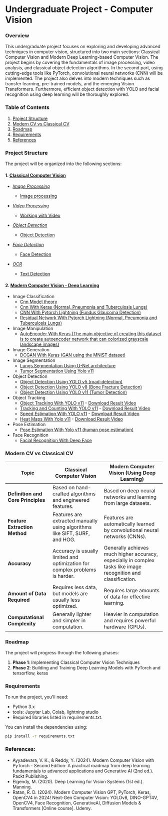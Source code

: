 # Undergraduate Project - Computer Vision

### Overview

This undergraduate project focuses on exploring and developing advanced techniques in computer vision, structured into two main sections: Classical Computer Vision and Modern Deep Learning-based Computer Vision. The project begins by covering the fundamentals of image processing, video analysis, and classical object detection algorithms. In the second part, using cutting-edge tools like PyTorch, convolutional neural networks (CNN) will be implemented. The project also delves into modern techniques such as transfer learning, pre-trained models, and the emerging Vision Transformers. Furthermore, efficient object detection with YOLO and facial recognition using deep learning will be thoroughly explored.

### Table of Contents

1.  [Project Structure](#project-structure)
2.  [Modern CV vs Classical CV](#modern-cv-vs-classical-cv)
3.  [Roadmap](#roadmap)
4.  [Requirements](#requirements)
5.  [References](#references)

### Project Structure

The project will be organized into the following sections:
#### 1. [Classical Computer Vision](https://github.com/alirezasaharkhiz9/undergraduate-project-computer-vision/tree/main/Classical%20Computer%20Vision)
- [*Image Processing*](https://github.com/alirezasaharkhiz9/Computer-Vision/tree/main/Classical%20Computer%20Vision/Image%20Processing)
  
  - [Image processing](https://github.com/alirezasaharkhiz9/Computer-Vision/blob/main/Classical%20Computer%20Vision/Image%20Processing/ImageProcessing.ipynb)
- [*Video Processing*](https://github.com/alirezasaharkhiz9/Computer-Vision/tree/main/Classical%20Computer%20Vision/Video%20Processing)
  - [Working with Video](https://github.com/alirezasaharkhiz9/Computer-Vision/blob/main/Classical%20Computer%20Vision/Video%20Processing/WorkingWithVideo.ipynb)
- [*Object Detection*](https://github.com/alirezasaharkhiz9/Computer-Vision/tree/main/Classical%20Computer%20Vision/Object%20Detection)
  - [Object Detection](https://github.com/alirezasaharkhiz9/Computer-Vision/blob/main/Classical%20Computer%20Vision/Object%20Detection/ObjectDetection.ipynb)
- [*Face Detection*](https://github.com/alirezasaharkhiz9/Computer-Vision/tree/main/Classical%20Computer%20Vision/Face%20Detection)
  - [Face Detection](https://github.com/alirezasaharkhiz9/Computer-Vision/blob/main/Classical%20Computer%20Vision/Face%20Detection/FaceDetection.ipynb)
- [*OCR*](https://github.com/alirezasaharkhiz9/Computer-Vision/tree/main/Classical%20Computer%20Vision/OCR)
  - [Text Detection](https://github.com/alirezasaharkhiz9/Computer-Vision/blob/main/Classical%20Computer%20Vision/OCR/TextDetection.ipynb)
#### 2. [Modern Computer Vision - Deep Learning](https://github.com/alirezasaharkhiz9/undergraduate-project-computer-vision/tree/main/Modern%20Computer%20Vision)
- Image Classification
  - [Cnn Model theory](https://github.com/alirezasaharkhiz9/undergraduate-project-computer-vision/blob/main/Modern%20Computer%20Vision/CnnModelTheory.ipynb)
  - [Cnn With Keras (Normal, Pneumonia and Tuberculosis Lungs)](https://github.com/alirezasaharkhiz9/undergraduate-project-computer-vision/blob/main/Modern%20Computer%20Vision/CnnWithKeras.ipynb)
  - [CNN With Pytorch Lightning (Fundus Glaucoma Detection)](https://github.com/alirezasaharkhiz9/undergraduate-project-computer-vision/blob/main/Modern%20Computer%20Vision/CnnWithPytorchLightning.ipynb)
  - [Residual Network With Pytorch Lightning (Normal, Pneumonia and Tuberculosis Lungs)](https://github.com/alirezasaharkhiz9/undergraduate-project-computer-vision/blob/main/Modern%20Computer%20Vision/ResidualNetworkWithPytorchLightning.ipynb)
- Image Manipulation
  - [AutoEncoder With Keras (The main objective of creating this dataset is to create autoencoder network that can colorized grayscale landscape images)](https://github.com/alirezasaharkhiz9/undergraduate-project-computer-vision/blob/main/Modern%20Computer%20Vision/AutoEncoderWithKeras.ipynb)
- Image Generation
  - [DCGAN With Keras (GAN using the MNIST dataset)](https://github.com/alirezasaharkhiz9/undergraduate-project-computer-vision/blob/main/Modern%20Computer%20Vision/DCGANWithKeras.ipynb)
- Image Segmentation
  - [Lungs Segmentation Using U-Net architecture](https://github.com/alirezasaharkhiz9/undergraduate-project-computer-vision/blob/main/Modern%20Computer%20Vision/LungsSegmentationUsingU_Net.ipynb)
  - [Tumor Segmentation Using Yolo v11](https://github.com/alirezasaharkhiz9/undergraduate-project-computer-vision/blob/main/Modern%20Computer%20Vision/TumorSegmentationUsingYolo.ipynb)
- Object Detection
  - [Object Detection Using YOLO v5 (road-detection)](https://github.com/alirezasaharkhiz9/undergraduate-project-computer-vision/blob/main/Modern%20Computer%20Vision/ObjectDetectionUsingYOLOv5.ipynb)
  - [Object Detection Using YOLO v8 (Bone Fracture Detection)](https://github.com/alirezasaharkhiz9/undergraduate-project-computer-vision/blob/main/Modern%20Computer%20Vision/ObjectDetectionUsingYOLOv8.ipynb)
  - [Object Detection Using YOLO v11 (Tumor Detection)](https://github.com/alirezasaharkhiz9/undergraduate-project-computer-vision/blob/main/Modern%20Computer%20Vision/TumorDetectionUsingYolov11.ipynb)
- Object Tracking
  - [Object Tracking With YOLO v11](https://github.com/alirezasaharkhiz9/undergraduate-project-computer-vision/blob/main/Modern%20Computer%20Vision/ObjectTrackingWithYolo.ipynb) - [Download Result Video](https://raw.githubusercontent.com/alirezasaharkhiz9/undergraduate-project-computer-vision/main/Modern%20Computer%20Vision/ObjectTrackingWithYolo.avi)
  - [Tracking and Counting With YOLO v11](https://github.com/alirezasaharkhiz9/undergraduate-project-computer-vision/blob/main/Modern%20Computer%20Vision/TrackingAndCounting.ipynb) - [Download Result Video](https://raw.githubusercontent.com/alirezasaharkhiz9/undergraduate-project-computer-vision/main/Modern%20Computer%20Vision/TrackingAndCounting.mp4)
  - [Speed Estimation With YOLO v11](https://github.com/alirezasaharkhiz9/undergraduate-project-computer-vision/blob/main/Modern%20Computer%20Vision/SpeedEstimation.ipynb) - [Download Result Video](https://raw.githubusercontent.com/alirezasaharkhiz9/undergraduate-project-computer-vision/main/Modern%20Computer%20Vision/SpeedEstimation.avi)
  - [Heat Maps With Yolo v11](https://github.com/alirezasaharkhiz9/undergraduate-project-computer-vision/blob/main/Modern%20Computer%20Vision/HeatMapsWithYolo.ipynb) - [Download Result Video](https://raw.githubusercontent.com/alirezasaharkhiz9/undergraduate-project-computer-vision/main/Modern%20Computer%20Vision/heatmap_output.avi
)
- Pose Estimation
  - [Pose Estimation With Yolo v11 (human pose estimation)](https://github.com/alirezasaharkhiz9/undergraduate-project-computer-vision/blob/main/Modern%20Computer%20Vision/PoseEstimationWithYolo.ipynb)
- Face Recognition
  - [Facial Recognition With Deep Face](https://github.com/alirezasaharkhiz9/undergraduate-project-computer-vision/blob/main/Modern%20Computer%20Vision/FacialRecognitionWithDeepFace.ipynb)

### Modern CV vs Classical CV

| **Topic**                          | **Classical Computer Vision**                                                | **Modern Computer Vision (Using Deep Learning)**                                                                |
|-----------------|-----------------------|---------------------------------|
| **Definition and Core Principles** | Based on hand-crafted algorithms and engineered features.                    | Based on deep neural networks and learning from large datasets.                                                 |
| **Feature Extraction Method**      | Features are extracted manually using algorithms like SIFT, SURF, and HOG.   | Features are automatically learned by convolutional neural networks (CNNs).                                     |
| **Accuracy**                       | Accuracy is usually limited and optimization for complex problems is harder. | Generally achieves much higher accuracy, especially in complex tasks like image recognition and classification. |
| **Amount of Data Required**        | Requires less data, but models are usually less optimized.                   | Requires large amounts of data for effective learning.                                                          |
| **Computational Complexity**       | Generally lighter and simpler in computation.                                | Heavier in computation and requires powerful hardware (GPUs).                                                   |


### Roadmap

The project will progress through the following phases:
1. **Phase 1**: Implementing Classical Computer Vision Techniques
2. **Phase 2**: Building and Training Deep Learning Models with PyTorch and tensorflow, keras


### Requirements

To run the project, you'll need:

-   Python 3.x
-   tools: Jupyter Lab, Colab, lightning studio
-   Required libraries listed in requirements.txt.

You can install the dependencies using:

``` bash
pip install -r requirements.txt
```

### References:

- Ayyadevara, V. K., & Reddy, Y. (2024). Modern Computer Vision with PyTorch - Second Edition: A practical roadmap from deep learning fundamentals to advanced applications and Generative AI (2nd ed.). Packt Publishing.
- Elgendy, M. (2020). Deep Learning for Vision Systems (1st ed.). Manning.
- Ratan, R. D. (2024). Modern Computer Vision GPT, PyTorch, Keras, OpenCV4 in 2024! Next-Gen Computer Vision: YOLOv8, DINO-GPT4V, OpenCV4, Face Recognition, GenerativeAI, Diffusion Models & Transformers [Online course]. Udemy.
